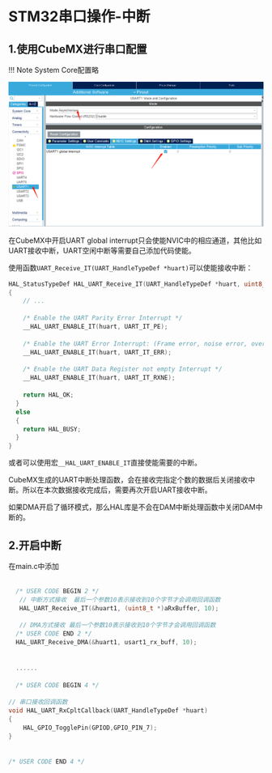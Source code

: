 # STM32串口操作-中断

## 1.使用CubeMX进行串口配置

!!! Note
    System Core配置略
	
![](../../assets/images/STM32/UART/usart1_IT_configure.png)

在CubeMX中开启UART global interrupt只会使能NVIC中的相应通道，其他比如UART接收中断，UART空闲中断等需要自己添加代码使能。

使用函数```UART_Receive_IT(UART_HandleTypeDef *huart)```可以使能接收中断：

```c
HAL_StatusTypeDef HAL_UART_Receive_IT(UART_HandleTypeDef *huart, uint8_t *pData, uint16_t Size)
{
    // ...

    /* Enable the UART Parity Error Interrupt */
    __HAL_UART_ENABLE_IT(huart, UART_IT_PE);

    /* Enable the UART Error Interrupt: (Frame error, noise error, overrun error) */
    __HAL_UART_ENABLE_IT(huart, UART_IT_ERR);

    /* Enable the UART Data Register not empty Interrupt */
    __HAL_UART_ENABLE_IT(huart, UART_IT_RXNE);

    return HAL_OK;
  }
  else
  {
    return HAL_BUSY;
  }
}

```
或者可以使用宏```__HAL_UART_ENABLE_IT```直接使能需要的中断。

CubeMX生成的UART中断处理函数，会在接收完指定个数的数据后关闭接收中断。所以在本次数据接收完成后，需要再次开启UART接收中断。

如果DMA开启了循环模式，那么HAL库是不会在DAM中断处理函数中关闭DAM中断的。



## 2.开启中断
在main.c中添加

```c

  /* USER CODE BEGIN 2 */
   // 中断方式接收  最后一个参数10表示接收到10个字节才会调用回调函数
   HAL_UART_Receive_IT(&huart1, (uint8_t *)aRxBuffer, 10);
   
   // DMA方式接收 最后一个参数10表示接收到10个字节才会调用回调函数
  /* USER CODE END 2 */
  HAL_UART_Receive_DMA(&huart1, usart1_rx_buff, 10);
  
  
  ......
  
  /* USER CODE BEGIN 4 */
  
// 串口接收回调函数
void HAL_UART_RxCpltCallback(UART_HandleTypeDef *huart)
{
	HAL_GPIO_TogglePin(GPIOD,GPIO_PIN_7);
}


/* USER CODE END 4 */
  
  
```











